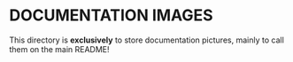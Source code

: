 # DOCUMENTATION IMAGES

This directory is **exclusively** to store documentation pictures, mainly to call them on the main README!